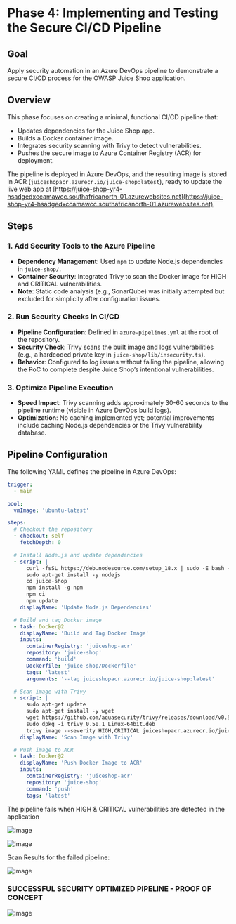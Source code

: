 # Phase 4: Implementing and Testing the Secure CI/CD Pipeline

## Goal
Apply security automation in an Azure DevOps pipeline to demonstrate a secure CI/CD process for the OWASP Juice Shop application.

## Overview
This phase focuses on creating a minimal, functional CI/CD pipeline that:
- Updates dependencies for the Juice Shop app.
- Builds a Docker container image.
- Integrates security scanning with Trivy to detect vulnerabilities.
- Pushes the secure image to Azure Container Registry (ACR) for deployment.

The pipeline is deployed in Azure DevOps, and the resulting image is stored in ACR (`juiceshopacr.azurecr.io/juice-shop:latest`), ready to update the live web app at [https://juice-shop-yr4-hsadgedxccamawcc.southafricanorth-01.azurewebsites.net](https://juice-shop-yr4-hsadgedxccamawcc.southafricanorth-01.azurewebsites.net).




## Steps

### 1. Add Security Tools to the Azure Pipeline
- **Dependency Management**: Used `npm` to update Node.js dependencies in `juice-shop/`.
- **Container Security**: Integrated Trivy to scan the Docker image for HIGH and CRITICAL vulnerabilities.
- **Note**: Static code analysis (e.g., SonarQube) was initially attempted but excluded for simplicity after configuration issues.

### 2. Run Security Checks in CI/CD
- **Pipeline Configuration**: Defined in `azure-pipelines.yml` at the root of the repository.
- **Security Check**: Trivy scans the built image and logs vulnerabilities (e.g., a hardcoded private key in `juice-shop/lib/insecurity.ts`).
- **Behavior**: Configured to log issues without failing the pipeline, allowing the PoC to complete despite Juice Shop’s intentional vulnerabilities.

### 3. Optimize Pipeline Execution
- **Speed Impact**: Trivy scanning adds approximately 30-60 seconds to the pipeline runtime (visible in Azure DevOps build logs).
- **Optimization**: No caching implemented yet; potential improvements include caching Node.js dependencies or the Trivy vulnerability database.

## Pipeline Configuration
The following YAML defines the pipeline in Azure DevOps:

```yaml
trigger:
  - main

pool:
  vmImage: 'ubuntu-latest'

steps:
  # Checkout the repository
  - checkout: self
    fetchDepth: 0

  # Install Node.js and update dependencies
  - script: |
      curl -fsSL https://deb.nodesource.com/setup_18.x | sudo -E bash -
      sudo apt-get install -y nodejs
      cd juice-shop
      npm install -g npm
      npm ci
      npm update
    displayName: 'Update Node.js Dependencies'

  # Build and tag Docker image
  - task: Docker@2
    displayName: 'Build and Tag Docker Image'
    inputs:
      containerRegistry: 'juiceshop-acr'
      repository: 'juice-shop'
      command: 'build'
      Dockerfile: 'juice-shop/Dockerfile'
      tags: 'latest'
      arguments: '--tag juiceshopacr.azurecr.io/juice-shop:latest'

  # Scan image with Trivy
  - script: |
      sudo apt-get update
      sudo apt-get install -y wget
      wget https://github.com/aquasecurity/trivy/releases/download/v0.50.1/trivy_0.50.1_Linux-64bit.deb
      sudo dpkg -i trivy_0.50.1_Linux-64bit.deb
      trivy image --severity HIGH,CRITICAL juiceshopacr.azurecr.io/juice-shop:latest
    displayName: 'Scan Image with Trivy'

  # Push image to ACR
  - task: Docker@2
    displayName: 'Push Docker Image to ACR'
    inputs:
      containerRegistry: 'juiceshop-acr'
      repository: 'juice-shop'
      command: 'push'
      tags: 'latest'
```

The pipeline fails when HIGH & CRITICAL vulnerabilities are detected in the application

![image](https://github.com/user-attachments/assets/bf8e1b81-bb15-403c-9109-ef8d6e76fcfe)

![image](https://github.com/user-attachments/assets/b07c1a6e-8c5f-428a-867b-11bceda172d6)


Scan Results for the failed pipeline:

![image](https://github.com/user-attachments/assets/64636e88-4992-4a86-a90d-9c393860ac04)


### SUCCESSFUL SECURITY OPTIMIZED PIPELINE - PROOF OF CONCEPT

![image](https://github.com/user-attachments/assets/ada9b678-0e7a-4b2b-afcb-bafe50550921)

